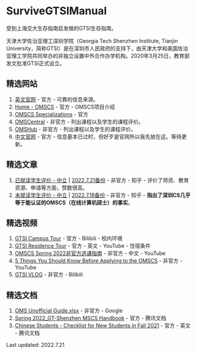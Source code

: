 # SurviveGTSIManual
受到上海交大生存指南启发做的GTSI生存指南。

天津大学佐治亚理工深圳学院（Georgia Tech Shenzhen Institute, Tianjin University，简称GTSI）是在深圳市人民政府的支持下，由天津大学和美国佐治亚理工学院共同举办的非独立设置中外合作办学机构。2020年3月25日，教育部发文批准GTSI正式设立。

## 精选网站
1. [英文官网](https://shenzhen.gatech.edu) - 官方 - 可靠的信息来源。
2. [Home - OMSCS](https://omscs.gatech.edu) - 官方 - OMSCS项目介绍
3. [OMSCS Specializations](https://omscs.gatech.edu/program-info/specializations) - 官方
4. [OMSCentral](https://www.omscentral.com/) - 非官方 - 列出课程以及学生的课程评价。
5. [OMSHub](https://omshub.org/) - 非官方 - 列出课程以及学生的课程评价。
6. [中文官网](http://www.gtsi.edu.cn) - 官方 - 信息基本已过时，但好歹是官网所以我先放在这。等待更新。

## 精选文章
1. [已就读学生评价 - 中立](https://www.zhihu.com/question/39689377/answer/2089696520) | [2022.7.21备份](https://web.archive.org/web/20220721072757/https://www.zhihu.com/question/39689377/answer/2089696520) - 非官方 - 知乎 - 评价了师资、教育资源、申请等方面，赞数很高。
2. [未就读学生评价 - 中立](https://www.zhihu.com/question/39689377/answer/2486316349) | [2022.7.18备份](https://web.archive.org/web/20220718111153/https://www.zhihu.com/question/39689377/answer/2486316349) - 非官方 - 知乎 - **指出了深圳CS几乎等于能认证的OMSCS（在线计算机硕士）的事实**。

## 精选视频
1. [GTSI Campus Tour](https://www.bilibili.com/video/BV1CS4y1K7MD) - 官方 - Bilibili - 校内环境
2. [GTSI Residence Tour](https://youtu.be/JtS_J6wHJ4o) - 官方 - 英文 - YouTube - 住宿条件
3. [OMSCS Spring 2022非官方选课指南](https://youtu.be/AjR0jqpoK-M) - 非官方 - 中文 - YouTube
4. [5 Things You Should Know Before Applying to the OMSCS](https://youtu.be/jPgiDo5ExRQ) - 非官方 - YouTube
5. [GTSI VLOG](https://www.bilibili.com/video/BV1BK411T7VS) - 非官方 - Bilibili

## 精选文档
1. [OMS Unofficial Guide.xlsx](https://docs.google.com/spreadsheets/d/1elFP6k8zEOubNJ7lIFNmgTP5J-vKoS4R/htmlview) - 非官方 - Google
2. [Spring 2022_GT-Shenzhen MSCS Handbook](https://docs.qq.com/pdf/DTmJ2aUtqa1ViTVF3?&u=03e978e634e649b7af8e8c2295d5f3a0) - 官方 - 腾讯文档
3. [Chinese Students - Checklist for New Students in Fall 2021](https://docs.qq.com/doc/DTkVsZmxKRUdHSGRj) - 官方 - 英文 - 腾讯文档

Last updated: 2022.7.21
